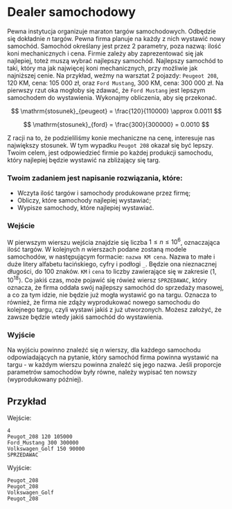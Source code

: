 # Dealer samochodowy

Pewna instytucja organizuje maraton targów samochodowych. Odbędzie się dokładnie $n$ targów. Pewna firma planuje na każdy z nich wystawić nowy samochód. Samochód określany jest przez 2 parametry, poza nazwą: ilość koni mechanicznych i cena. Firmie zależy aby zaprezentować się jak najlepiej, toteż muszą wybrać najlepszy samochód. Najlepszy samochód to taki, który ma jak najwięcej koni mechanicznych, przy możliwie jak najniższej cenie. Na przykład, weźmy na warsztat 2 pojazdy: `Peugeot 208`, 120 KM, cena: 105 000 zł, oraz `Ford Mustang`, 300 KM, cena: 300 000 zł. Na pierwszy rzut oka mogłoby się zdawać, że `Ford Mustang` jest lepszym samochodem do wystawienia. Wykonajmy obliczenia, aby się przekonać.

$$
\mathrm{stosunek}_{peugeot} = \frac{120}{110000} \approx 0.0011
$$

$$
\mathrm{stosunek}_{ford} = \frac{300}{300000} = 0.0010
$$

Z racji na to, że podzieliliśmy konie mechaniczne na cenę, interesuje nas największy stosunek. W tym wypadku `Peugot 208` okazał się być lepszy. Twoim celem, jest odpowiedzieć firmie po każdej produkcji samochodu, który najlepiej będzie wystawić na zbliżający się targ.

### Twoim zadaniem jest napisanie rozwiązania, które:

- Wczyta ilość targów i samochody produkowane przez firmę;
- Obliczy, które samochody najlepiej wystawiać;
- Wypisze samochody, które najlepiej wystawiać.

### Wejście

W pierwszym wierszu wejścia znajdzie się liczba $1 \le n \le 10^6$, oznaczająca ilość targów. W kolejnych $n$ wierszach podane zostaną modele samochodów, w następującym formacie: `nazwa KM cena`. Nazwa to małe i duże litery alfabetu łacińskiego, cyfry i podłogi `_`. Będzie ona nieznacznej długości, do $100$ znaków. `KM` i `cena` to liczby zawierające się w zakresie $\langle 1, 10^{18} \rangle$. Co jakiś czas, może pojawić się rówież wiersz `SPRZEDAWAC`, który oznacza, że firma oddała swój najlepszy samochód do sprzedaży masowej, a co za tym idzie, nie będzie już mogła wystawić go na targu. Oznacza to również, że firma nie zdąży wyprodukować nowego samochodu do kolejnego targu, czyli wystawi jakiś z już utworzonych. Możesz założyć, że zawsze będzie wtedy jakiś samochód do wystawienia.

### Wyjście

Na wyjściu powinno znaleźć się $n$ wierszy, dla każdego samochodu odpowiadających na pytanie, który samochód firma powinna wystawić na targu - w każdym wierszu powinna znaleźć się jego nazwa. Jeśli proporcje parametrów samochodów były równe, należy wypisać ten nowszy (wyprodukowany później).

## Przykład

Wejście:

```
4
Peugot_208 120 105000
Ford_Mustang 300 300000
Volkswagen_Golf 150 90000
SPRZEDAWAC
```

Wyjście:

```
Peugot_208
Peugot_208
Volkswagen_Golf
Peugot_208
```
